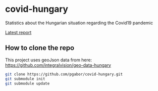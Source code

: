 # covid-hungary
Statistics about the Hungarian situation regarding the Covid19 pandemic

[Latest report](https://github.com/pgabor/covid-hungary/blob/master/reports/2020-04-08.html)

## How to clone the repo

This project uses geoJson data from here: https://github.com/integralvision/geo-data-hungary

```bash
git clone https://github.com/pgabor/covid-hungary.git
git submodule init
git submodule update

```
